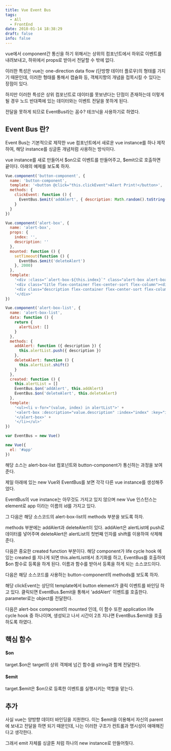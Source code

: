 ```yaml
---
title: Vue Event Bus
tags:
  - All
  - FrontEnd
date: 2018-01-14 18:38:29
draft: false
info: false
---
```


vue에서 component간 통신을 하기 위해서는 상위의 컴포넌트에서 하위로 이벤트를 내려보내고, 하위에서 props로 받아서 전달할 수 밖에 없다.

이러한 특성은 vue는 one-direction data flow (단방향 데이터 플로우)의 형태를 가지기 때문인데, 이러한 형태를 통해서 캡슐화 등, 객체지향의 개념을 접목시킬 수 있다는 장점이 있다.

하지만 이러한 특성은 상위 컴포넌트로 데이터를 못보낸다는 단점이 존재하는데 이렇게 될 경우 노드 반대쪽에 있는 데이터와는 이벤트 전달을 못하게 된다.

전달을 못하게 되므로 EventBus라는 꼼수? 테크닉을 사용하기로 하였다.

## Event Bus 란?

Event Bus는 기본적으로 제작한 vue 컴포넌트에서 새로운 vue instance를 하나 제작하여, 해당 instance를 싱글톤 개념처럼 사용하는 방식이다.

vue instance를 새로 만들어서 $on으로 이벤트를 만들어주고, $emit으로 호출하면 끝이다. 아래의 예제를 보도록 하자.

```javascript {numberLines}
Vue.component('button-component', {
  name: 'button-component',
  template: '<button @click="this.clickEvent">Alert Print!</button>',
  methods: {
    clickEvent: function () {
      EventBus.$emit('addAlert', { description: Math.random().toString() })
    }
  }
})

Vue.component('alert-box', {
  name: 'alert-box',
  props: {
    index: '',
    description: ''
  },
  mounted: function () {
    setTimeout(function () {
      EventBus.$emit('deleteAlert')
    }, 2000)
  },
  template:
    '<div :class="`alert-box-${this.index}`" class="alert-box alert-box-start flex-container flex-center-sort flex-column">' +
    '<div class="title flex-container flex-center-sort flex-column"><div class="title-image-background"></div><img class="title-image" src="image.png"/></div>' +
    '<div class="description flex-container flex-center-sort flex-column">{{this.description}}</div>' +
    '</div>'
})

Vue.component('alert-box-list', {
  name: 'alert-box-list',
  data: function () {
    return {
      alertList: []
    }
  },
  methods: {
    addAlert: function ({ description }) {
      this.alertList.push({ description })
    },
    deleteAlert: function () {
      this.alertList.shift()
    }
  },
  created: function () {
    this.alertList = []
    EventBus.$on('addAlert', this.addAlert)
    EventBus.$on('deleteAlert', this.deleteAlert)
  },
  template:
    '<ul><li v-for="(value, index) in alertList">' +
    '<alert-box :description="value.description" :index="index" :key="index">' +
    '</alert-box>' +
    '</li></ul>'
})

var EventBus = new Vue()

new Vue({
  el: '#app'
})
```

해당 소스는 alert-box-list 컴포넌트와 button-component가 통신하는 과정을 보여준다.

제일 아래에 있는 new Vue와 EventBus를 보면 각각 다른 vue instance를 생성해주었다.

EventBus의 vue instance는 아무것도 가지고 있지 않으며 new Vue 인스턴스는 element로 app 이라는 이름의 id를 가지고 있다.

그 다음은 해당 소스코드의 alert-box-list의 methods 부분을 보도록 하자.

methods 부분에는 addAlert과 deleteAlert이 있다. addAlert은 alertList에 push로 데이터를 넣어주며 deleteAlert은 alertList의 첫번째 인자를 shift를 이용하여 삭제해준다.

다음은 중요한 created function 부분이다. 해당 component가 life cycle hook 에 있는 created 를 지나게 되면 this.alertList에서 초기화를 하고, EventBus를 호출하여 $on 함수로 등록을 하게 된다. 이름과 함수를 받아서 등록을 하게 되는 소스코드이다.

다음은 해당 소스코드를 사용하는 button-component의 methods를 보도록 하자.

해당 clickEvent는 상단의 template에서 button element가 클릭 이벤트를 바인딩 하고 있다. 클릭되면 EventBus.$emit을 통해서 'addAlert' 이벤트를 호출한다. parameter로는 object를 전달한다.

다음은 alert-box component의 mounted 인데, 이 함수 또한 application life cycle hook 중 하나이며, 생성되고 나서 시간이 2초 지나면 EventBus.$emit을 호출하도록 하였다.

## 핵심 함수

#### $on

target.$on은 target의 상위 객체에 넘긴 함수를 string과 함께 전달한다.

#### $emit

target.$emit은 $on으로 등록한 이벤트를 실행시키는 역할을 맡는다.

## 추가

사실 vue는 양방향 데이터 바인딩을 지원한다. 이는 $emit을 이용해서 자신의 parent에 보내고 전달을 하면 되기 때문인데, 나는 이러한 구조가 컨트롤과 명시성이 애매해진다고 생각한다.

그래서 emit 자체를 싱글톤 처럼 하나의 new instance로 만들어줫다.
